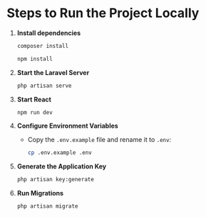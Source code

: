 # Steps to Run the Project Locally

1. **Install dependencies**
    
    ```bash
    composer install
    ```
    ```bash
    npm install
    ```

2. **Start the Laravel Server**

    ```bash
    php artisan serve
    ```

3. **Start React**

    ```bash
    npm run dev
    ```

4. **Configure Environment Variables**

    - Copy the `.env.example` file and rename it to `.env`:

      ```bash
      cp .env.example .env
      ```

5. **Generate the Application Key**

    ```bash
    php artisan key:generate
    ```

6. **Run Migrations**

    ```bash
    php artisan migrate
    ```